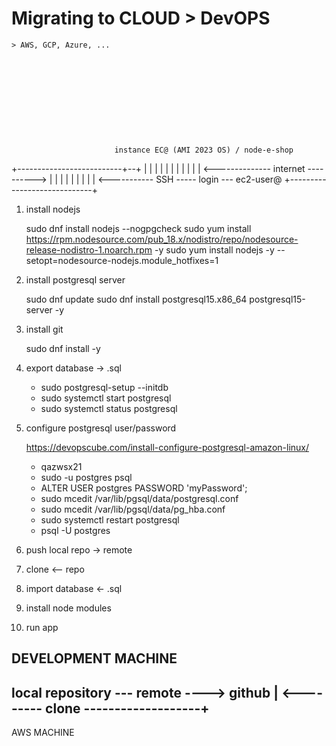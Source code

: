


# Migrating to CLOUD > DevOPS

    > AWS, GCP, Azure, ...











                           instance EC@ (AMI 2023 OS) / node-e-shop
+--------------------------+--+
|                             |
|                             |
|                             |
|                             |
|                             |
|                             <-------------- internet ---------->
|                             |
|                             |
|                             |
|                             |
|                             <----------- SSH ----- login --- ec2-user@
+-----------------------------+










1. install nodejs

    sudo dnf install nodejs --nogpgcheck
    sudo yum install https://rpm.nodesource.com/pub_18.x/nodistro/repo/nodesource-release-nodistro-1.noarch.rpm -y 
    sudo yum install nodejs -y --setopt=nodesource-nodejs.module_hotfixes=1

2. install postgresql server

    sudo dnf update
    sudo dnf install postgresql15.x86_64 postgresql15-server -y

3. install git

    sudo dnf install -y

4. export database -> .sql

    - sudo postgresql-setup --initdb
    - sudo systemctl start postgresql
    - sudo systemctl status postgresql

5. configure postgresql user/password

    https://devopscube.com/install-configure-postgresql-amazon-linux/

    - qazwsx21
    - sudo -u postgres psql
    - ALTER USER postgres PASSWORD 'myPassword';
    - sudo mcedit /var/lib/pgsql/data/postgresql.conf
    - sudo mcedit /var/lib/pgsql/data/pg_hba.conf
    - sudo systemctl restart postgresql
    - psql -U postgres

6. push local repo -> remote

7. clone <-- repo

8. import database <- .sql

9. install node modules

10. run app






DEVELOPMENT MACHINE
--------------------------
local repository --- remote ----> github
                                    |
<--------- clone -------------------+
--------------------------
AWS MACHINE


